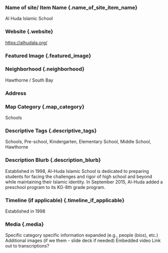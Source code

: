 ### Name of site/ Item Name {.name_of_site_item_name}
Al Huda Islamic School

### Website {.website}
https://alhudala.org/

### Featured Image {.featured_image}


### Neighborhood {.neighborhood}
Hawthorne / South Bay

### Address

### Map Category  {.map_category}
Schools

### Descriptive Tags {.descriptive_tags}
Schools, Pre-school, Kindergarten, Elementary School, Middle School, Hawthorne

### Description Blurb {.description_blurb}
Established in 1998, Al-Huda Islamic School is dedicated to preparing students for facing the challenges and rigor of high school and beyond while maintaining their Islamic identity. In September 2015, Al-Huda added a preschool program to its KG-8th grade program.

### Timeline (if applicable) {.timeline_if_applicable}
Established in 1998

### Media  {.media}

Specific category specific information expanded (e.g., people (bios), etc.)
Additional images (if we them - slide deck if needed)
Embedded video
Link out to transcriptions?

